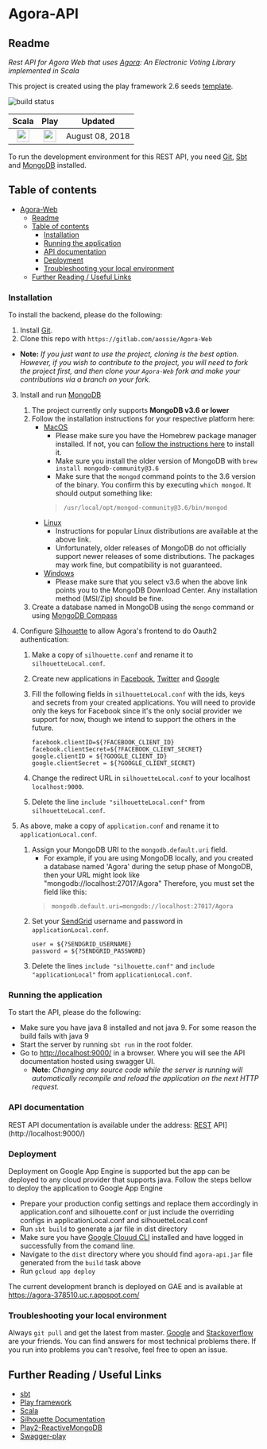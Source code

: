# Agora-API

## Readme

_Rest API for Agora Web that uses [Agora](https://gitlab.com/aossie/Agora/): An Electronic Voting Library implemented in Scala_


This project is created using the play framework 2.6 seeds [template](https://github.com/playframework/play-scala-seed.g8).


![build status](https://gitlab.com/aossie/Agora-Web/badges/master/build.svg)

| Scala | Play | Updated
| :-: | :-: | :-:
| <img src="https://raw.githubusercontent.com/OlegIlyenko/scala-icon/master/scala-icon.png " width="25"> | <img src="https://raw.githubusercontent.com/OlegIlyenko/scala-icon/master/play-icon.png " width="25"> | August 08, 2018

To run the development environment for this REST API, you need [Git](https://git-scm.com/), [Sbt](http://www.scala-sbt.org/) and [MongoDB](https://www.mongodb.com/) installed.

## Table of contents

- [Agora-Web](#agora-web)
    - [Readme](#readme)
    - [Table of contents](#table-of-contents)
        - [Installation](#installation)
        - [Running the application](#running-the-application)
        - [API documentation](#api-documentation)
        - [Deployment](#deployment)
        - [Troubleshooting your local environment](#troubleshooting-your-local-environment)
    - [Further Reading / Useful Links](#further-reading--useful-links)


### Installation

To install the backend, please do the following:

1. Install [Git](https://git-scm.com/book/en/v2/Getting-Started-Installing-Git).
2. Clone this repo with `https://gitlab.com/aossie/Agora-Web`
- **Note:** *If you just want to use the project, cloning is the best option. However, if you wish to contribute to the project, you will need to fork the project first, and then clone your `Agora-Web` fork and make your contributions via a branch on your fork.*
3. Install and run [MongoDB](https://www.mongodb.com/)
    1. The project currently only supports **MongoDB v3.6 or lower**
    2. Follow the installation instructions for your respective platform here:
        * [MacOS](https://docs.mongodb.com/v3.6/tutorial/install-mongodb-on-os-x/)
            * Please make sure you have the Homebrew package manager installed. If not, you can [follow the instructions here](https://brew.sh/) to install it.
            * Make sure you install the older version of MongoDB with `brew install mongodb-community@3.6`
            * Make sure that the `mongod` command points to the 3.6 version of the binary. You confirm this by executing `which mongod`.
              It should output something like:
          > `/usr/local/opt/mongod-community@3.6/bin/mongod`
        * [Linux](https://docs.mongodb.com/v3.6/tutorial/install-mongodb-on-ubuntu/)
            * Instructions for popular Linux distributions are available at the above link.
            * Unfortunately, older releases of MongoDB do not officially support newer releases of some distributions. The packages may work fine, but compatibility is not guaranteed.
        * [Windows](https://docs.mongodb.com/v3.6/tutorial/install-mongodb-on-windows/)
            * Please make sure that you select v3.6 when the above link points you to the MongoDB Download Center. Any installation method (MSI/Zip) should be fine.
    3. Create a database named in MongoDB using the `mongo` command or using [MongoDB Compass](https://www.mongodb.com/products/compass)

4. Configure [Silhouette](https://www.silhouette.rocks/) to allow Agora's frontend to do Oauth2 authentication:
    1. Make a copy of `silhouette.conf` and rename it to `silhouetteLocal.conf`.
    2. Create new applications in [Facebook](https://developers.facebook.com/), [Twitter](https://dev.twitter.com/) and [Google](https://console.cloud.google.com/)
    3. Fill the following fields in `silhouetteLocal.conf` with the ids, keys and secrets from your created applications. You will need to provide only the keys for Facebook since it's the only social provider we support for now, though we intend to support the others in the future.

        ```
        facebook.clientID=${?FACEBOOK_CLIENT_ID}
        facebook.clientSecret=${?FACEBOOK_CLIENT_SECRET}
        google.clientID = ${?GOOGLE_CLIENT_ID}
        google.clientSecret = ${?GOOGLE_CLIENT_SECRET}
        ```
    4. Change the redirect URL in `silhouetteLocal.conf` to your localhost `localhost:9000`.
    5. Delete the line `include "silhouetteLocal.conf"` from `silhouetteLocal.conf`.

5. As above, make a copy of `application.conf` and rename it to `applicationLocal.conf`.
    1. Assign your MongoDB URI to the `mongodb.default.uri` field.
        * For example, if you are using MongoDB locally, and you created a database named 'Agora' during the setup phase of MongoDB,
          then your URL might look like "mongodb://localhost:27017/Agora"
          Therefore, you must set the field like this:
       > `mongodb.default.uri=mongodb://localhost:27017/Agora`
    2. Set your [SendGrid](https://sendgrid.com) username and password in `applicationLocal.conf`.
        ```
        user = ${?SENDGRID_USERNAME}
        password = ${?SENDGRID_PASSWORD}
        ```
    3. Delete the lines `include "silhouette.conf"` and `include "applicationLocal"` from `applicationLocal.conf`.

### Running the application

To start the API, please do the following:

- Make sure you have java 8 installed and not java 9. For some reason the build fails with java 9
- Start the server by running `sbt run` in the root folder.
- Go to [http://localhost:9000/](http://localhost:9000/) in a browser. Where you will see the API documentation hosted using swagger UI.
    - **Note:** *Changing any source code while the server is running will automatically recompile and reload the application on the next HTTP request.*

### API documentation

REST API documentation is available under the address: [REST](http://localhost:9000/) API](http://localhost:9000/)

### Deployment
Deployment on Google App Engine is supported but the app can be deployed to any cloud provider that supports java. Follow the steps bellow to deploy the application to Google App Engine

- Prepare your production config settings and replace them accordingly in application.conf and silhouette.conf or just include the overriding configs in applicationLocal.conf and silhouetteLocal.conf
- Run `sbt build` to generate a jar file in dist directory
- Make sure you have [Google Clouud CLI](https://cloud.google.com/sdk/docs/install) installed and have logged in successfully from the comand line.
- Navigate to the `dist` directory where you should find `agora-api.jar` file generated from the `build` task above
- Run `gcloud app deploy`

The current development branch is deployed on GAE and is available at https://agora-378510.uc.r.appspot.com/

### Troubleshooting your local environment

Always `git pull` and get the latest from master. [Google](https://www.google.com) and [Stackoverflow](https://stackoverflow.com/) are your friends. You can find answers for most technical problems there. If you run into problems you can't resolve, feel free to open an issue.

## Further Reading / Useful Links

* [sbt](http://www.scala-sbt.org/)
* [Play framework](https://www.playframework.com/)
* [Scala](https://www.scala-lang.org/)
* [Silhouette Documentation](https://www.silhouette.rocks/docs)
* [Play2-ReactiveMongoDB](http://reactivemongo.org/releases/0.1x/documentation/tutorial/play.html)
* [Swagger-play](https://github.com/swagger-api/swagger-play)